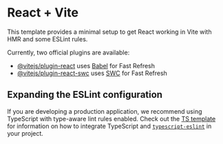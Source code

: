 # React + Vite

This template provides a minimal setup to get React working in Vite with HMR and some ESLint rules.

Currently, two official plugins are available:

- [@vitejs/plugin-react](https://github.com/vitejs/vite-plugin-react/blob/main/packages/plugin-react) uses [Babel](https://babeljs.io/) for Fast Refresh
- [@vitejs/plugin-react-swc](https://github.com/vitejs/vite-plugin-react/blob/main/packages/plugin-react-swc) uses [SWC](https://swc.rs/) for Fast Refresh       

## Expanding the ESLint configuration

If you are developing a production application, we recommend using TypeScript with type-aware lint rules enabled. Check out the [TS template](https://github.com/vitejs/vite/tree/main/packages/create-vite/template-react-ts) for information on how to integrate TypeScript and [`typescript-eslint`](https://typescript-eslint.io) in your project.
